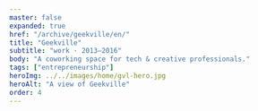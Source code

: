 ```yaml
---
master: false
expanded: true
href: "/archive/geekville/en/"
title: "Geekville"
subtitle: "work · 2013–2016"
body: "A coworking space for tech & creative professionals."
tags: ["entrepreneurship"]
heroImg: ../../images/home/gvl-hero.jpg
heroAlt: "A view of Geekville"
order: 4
---
```

